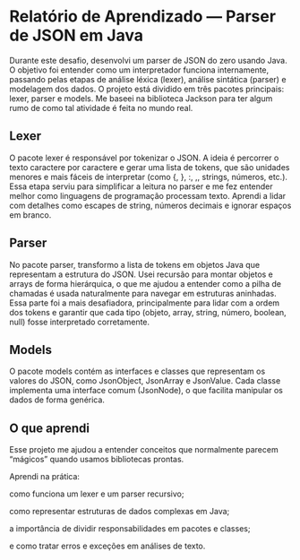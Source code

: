 # Relatório de Aprendizado — Parser de JSON em Java
Durante este desafio, desenvolvi um parser de JSON do zero usando Java. O objetivo foi entender como um interpretador funciona internamente, passando pelas etapas de análise léxica (lexer), análise sintática (parser) e modelagem dos dados.
O projeto está dividido em três pacotes principais: lexer, parser e models.
Me baseei na biblioteca Jackson para ter algum rumo de como tal atividade é feita no mundo real.

## Lexer

O pacote lexer é responsável por tokenizar o JSON.
A ideia é percorrer o texto caractere por caractere e gerar uma lista de tokens, que são unidades menores e mais fáceis de interpretar (como {, }, :, ,, strings, números, etc.).
Essa etapa serviu para simplificar a leitura no parser e me fez entender melhor como linguagens de programação processam texto.
Aprendi a lidar com detalhes como escapes de string, números decimais e ignorar espaços em branco.

## Parser

No pacote parser, transformo a lista de tokens em objetos Java que representam a estrutura do JSON.
Usei recursão para montar objetos e arrays de forma hierárquica, o que me ajudou a entender como a pilha de chamadas é usada naturalmente para navegar em estruturas aninhadas.
Essa parte foi a mais desafiadora, principalmente para lidar com a ordem dos tokens e garantir que cada tipo (objeto, array, string, número, boolean, null) fosse interpretado corretamente.

## Models

O pacote models contém as interfaces e classes que representam os valores do JSON, como JsonObject, JsonArray e JsonValue.
Cada classe implementa uma interface comum (JsonNode), o que facilita manipular os dados de forma genérica.

## O que aprendi

Esse projeto me ajudou a entender conceitos que normalmente parecem “mágicos” quando usamos bibliotecas prontas.

Aprendi na prática:

como funciona um lexer e um parser recursivo;

como representar estruturas de dados complexas em Java;

a importância de dividir responsabilidades em pacotes e classes;

e como tratar erros e exceções em análises de texto.
